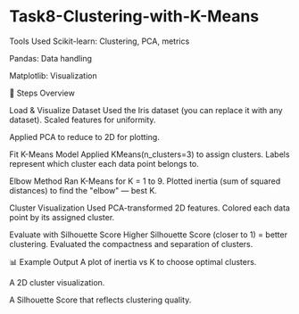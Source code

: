 # Task8-Clustering-with-K-Means
Tools Used Scikit-learn: Clustering, PCA, metrics

Pandas: Data handling

Matplotlib: Visualization

🔁 Steps Overview

Load & Visualize Dataset Used the Iris dataset (you can replace it with any dataset).
Scaled features for uniformity.

Applied PCA to reduce to 2D for plotting.

Fit K-Means Model Applied KMeans(n_clusters=3) to assign clusters.
Labels represent which cluster each data point belongs to.

Elbow Method Ran K-Means for K = 1 to 9.
Plotted inertia (sum of squared distances) to find the "elbow" — best K.

Cluster Visualization Used PCA-transformed 2D features.
Colored each data point by its assigned cluster.

Evaluate with Silhouette Score Higher Silhouette Score (closer to 1) = better clustering.
Evaluated the compactness and separation of clusters.

📊 Example Output A plot of inertia vs K to choose optimal clusters.

A 2D cluster visualization.

A Silhouette Score that reflects clustering quality.
